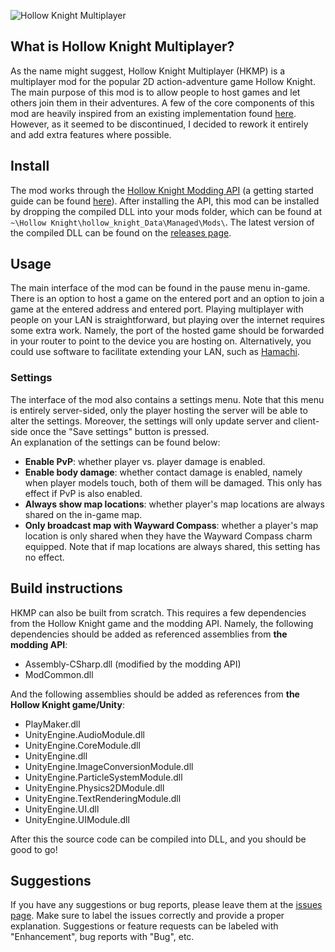 ![Hollow Knight Multiplayer](https://i.imgur.com/ZejexKS.png)

## What is Hollow Knight Multiplayer?
As the name might suggest, Hollow Knight Multiplayer (HKMP) is a multiplayer mod for the popular 2D action-adventure game Hollow Knight. 
The main purpose of this mod is to allow people to host games and let others join them in their adventures.
A few of the core components of this mod are heavily inspired from an existing implementation found [here](https://github.com/jngo102/HollowKnight.Multiplayer). 
However, as it seemed to be discontinued, I decided to rework it entirely and add extra features where possible. 

## Install
The mod works through the [Hollow Knight Modding API](https://github.com/seresharp/HollowKnight.Modding) (a getting started guide can be found [here](https://radiance.host/apidocs/Getting-Started.html)). 
After installing the API, this mod can be installed by dropping the compiled DLL into your mods folder, which can be found at `~\Hollow Knight\hollow_knight_Data\Managed\Mods\`.
The latest version of the compiled DLL can be found on the [releases page](https://github.com/Extremelyd1/HKMP/releases).

## Usage
The main interface of the mod can be found in the pause menu in-game. 
There is an option to host a game on the entered port and an option to join a game at the entered address and entered port. 
Playing multiplayer with people on your LAN is straightforward, but playing over the internet requires some extra work. 
Namely, the port of the hosted game should be forwarded in your router to point to the device you are hosting on. 
Alternatively, you could use software to facilitate extending your LAN, such as [Hamachi](https://vpn.net).

### Settings
The interface of the mod also contains a settings menu. 
Note that this menu is entirely server-sided, only the player hosting the server will be able to alter the settings.
Moreover, the settings will only update server and client-side once the "Save settings" button is pressed.  
An explanation of the settings can be found below:
- **Enable PvP**: whether player vs. player damage is enabled.
- **Enable body damage**: whether contact damage is enabled, namely when player models touch, both of them will be damaged.
This only has effect if PvP is also enabled.
- **Always show map locations**: whether player's map locations are always shared on the in-game map.
- **Only broadcast map with Wayward Compass**: whether a player's map location is only shared when they have the Wayward Compass charm equipped. 
  Note that if map locations are always shared, this setting has no effect.

## Build instructions
HKMP can also be built from scratch. 
This requires a few dependencies from the Hollow Knight game and the modding API.
Namely, the following dependencies should be added as referenced assemblies from **the modding API**:  
- Assembly-CSharp.dll (modified by the modding API)
- ModCommon.dll

And the following assemblies should be added as references from **the Hollow Knight game/Unity**:
- PlayMaker.dll
- UnityEngine.AudioModule.dll
- UnityEngine.CoreModule.dll
- UnityEngine.dll
- UnityEngine.ImageConversionModule.dll
- UnityEngine.ParticleSystemModule.dll
- UnityEngine.Physics2DModule.dll
- UnityEngine.TextRenderingModule.dll
- UnityEngine.UI.dll
- UnityEngine.UIModule.dll

After this the source code can be compiled into DLL, and you should be good to go!

## Suggestions
If you have any suggestions or bug reports, please leave them at the [issues page](https://github.com/Extremelyd1/HKMP/issues).
Make sure to label the issues correctly and provide a proper explanation.
Suggestions or feature requests can be labeled with "Enhancement", bug reports with "Bug", etc.